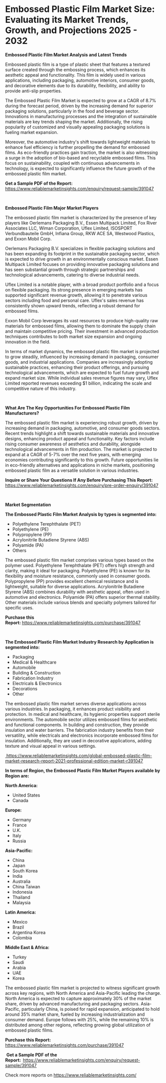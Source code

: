 <p><h1>Embossed Plastic Film Market Size: Evaluating its Market Trends, Growth, and Projections 2025 - 2032</h1></p><p><strong>Embossed Plastic Film Market Analysis and Latest Trends</strong></p>
<p><p>Embossed plastic film is a type of plastic sheet that features a textured surface created through the embossing process, which enhances its aesthetic appeal and functionality. This film is widely used in various applications, including packaging, automotive interiors, consumer goods, and decorative elements due to its durability, flexibility, and ability to provide anti-slip properties.</p><p>The Embossed Plastic Film Market is expected to grow at a CAGR of 8.7% during the forecast period, driven by the increasing demand for superior packaging solutions, particularly in the food and beverage sector. Innovations in manufacturing processes and the integration of sustainable materials are key trends shaping the market. Additionally, the rising popularity of customized and visually appealing packaging solutions is fueling market expansion. </p><p>Moreover, the automotive industry's shift towards lightweight materials to enhance fuel efficiency is further propelling the demand for embossed films. As eco-friendly practices gain traction, the market is also witnessing a surge in the adoption of bio-based and recyclable embossed films. This focus on sustainability, coupled with continuous advancements in technology, is expected to significantly influence the future growth of the embossed plastic film market.</p></p>
<p><strong>Get a Sample PDF of the Report:&nbsp;</strong> <a href="https://www.reliablemarketinsights.com/enquiry/request-sample/391047?utm_campaign=3293&utm_medium=2&utm_source=Github&utm_content=ia&utm_term=29032025&utm_id=embossed-plastic-film">https://www.reliablemarketinsights.com/enquiry/request-sample/391047</a></p>
<p>&nbsp;</p>
<p><strong>Embossed Plastic Film Major Market Players</strong></p>
<p><p>The embossed plastic film market is characterized by the presence of key players like Oerlemans Packaging B.V., Essen Multipack Limited, Fox River Associates LLC, Wiman Corporation, Uflex Limited, ISOSPORT Verbundbauteile GmbH, Infiana Group, RKW ACE SA, Westwood Plastics, and Exxon Mobil Corp. </p><p>Oerlemans Packaging B.V. specializes in flexible packaging solutions and has been expanding its footprint in the sustainable packaging sector, which is expected to drive growth in an environmentally conscious market. Essen Multipack Limited focuses on providing innovative packaging solutions and has seen substantial growth through strategic partnerships and technological advancements, catering to diverse industrial needs.</p><p>Uflex Limited is a notable player, with a broad product portfolio and a focus on flexible packaging. Its strong presence in emerging markets has supported significant revenue growth, allowing it to penetrate various sectors including food and personal care. Uflex's sales revenue has consistently shown upward trends, reflecting a robust demand for embossed films.</p><p>Exxon Mobil Corp leverages its vast resources to produce high-quality raw materials for embossed films, allowing them to dominate the supply chain and maintain competitive pricing. Their investment in advanced production techniques contributes to both market size expansion and ongoing innovation in the field.</p><p>In terms of market dynamics, the embossed plastic film market is projected to grow steadily, influenced by increasing demand in packaging, consumer goods, and industrial applications. Companies are increasingly adopting sustainable practices, enhancing their product offerings, and pursuing technological advancements, which are expected to fuel future growth and expand market size. While individual sales revenue figures may vary, Uflex Limited reported revenues exceeding $1 billion, indicating the scale and competitive nature of this industry.</p></p>
<p>&nbsp;</p>
<p><strong>What Are The Key Opportunities For Embossed Plastic Film Manufacturers?</strong></p>
<p><p>The embossed plastic film market is experiencing robust growth, driven by increasing demand in packaging, automotive, and consumer goods sectors. Recent trends highlight a shift towards sustainable materials and innovative designs, enhancing product appeal and functionality. Key factors include rising consumer awareness of aesthetics and durability, alongside technological advancements in film production. The market is projected to expand at a CAGR of 5-7% over the next five years, with emerging economies contributing significantly to this growth. Future opportunities lie in eco-friendly alternatives and applications in niche markets, positioning embossed plastic film as a versatile solution in various industries.</p></p>
<p><strong>Inquire or Share Your Questions If Any Before Purchasing This Report:</strong> <a href="https://www.reliablemarketinsights.com/enquiry/pre-order-enquiry/391047?utm_campaign=3293&utm_medium=2&utm_source=Github&utm_content=ia&utm_term=29032025&utm_id=embossed-plastic-film">https://www.reliablemarketinsights.com/enquiry/pre-order-enquiry/391047</a></p>
<p>&nbsp;</p>
<p><strong>Market Segmentation</strong></p>
<p><strong>The Embossed Plastic Film Market Analysis by types is segmented into:</strong></p>
<p><ul><li>Polyethylene Terephthalate (PET)</li><li>Polyethylene (PE)</li><li>Polypropylene (PP)</li><li>Acrylonitrile Butadiene Styrene (ABS)</li><li>Polyamide (PA)</li><li>Others</li></ul></p>
<p><p>The embossed plastic film market comprises various types based on the polymer used. Polyethylene Terephthalate (PET) offers high strength and clarity, making it ideal for packaging. Polyethylene (PE) is known for its flexibility and moisture resistance, commonly used in consumer goods. Polypropylene (PP) provides excellent chemical resistance and is lightweight, suitable for diverse applications. Acrylonitrile Butadiene Styrene (ABS) combines durability with aesthetic appeal, often used in automotive and electronics. Polyamide (PA) offers superior thermal stability. Other materials include various blends and specialty polymers tailored for specific uses.</p></p>
<p><strong>Purchase this Report:&nbsp;</strong><a href="https://www.reliablemarketinsights.com/purchase/391047?utm_campaign=3293&utm_medium=2&utm_source=Github&utm_content=ia&utm_term=29032025&utm_id=embossed-plastic-film">https://www.reliablemarketinsights.com/purchase/391047</a></p>
<p>&nbsp;</p>
<p><strong>The Embossed Plastic Film Market Industry Research by Application is segmented into:</strong></p>
<p><ul><li>Packaging</li><li>Medical & Healthcare</li><li>Automobile</li><li>Building & Construction</li><li>Fabrication Industry</li><li>Electricals & Electronics</li><li>Decorations</li><li>Other</li></ul></p>
<p><p>The embossed plastic film market serves diverse applications across various industries. In packaging, it enhances product visibility and protection. In medical and healthcare, its hygienic properties support sterile environments. The automobile sector utilizes embossed films for aesthetic and functional components. In building and construction, they provide insulation and water barriers. The fabrication industry benefits from their versatility, while electricals and electronics incorporate embossed films for insulation. Additionally, they are used in decorative applications, adding texture and visual appeal in various settings.</p></p>
<p><a href="https://www.reliablemarketinsights.com/global-embossed-plastic-film-market-research-report-2021-professional-edition-market-r391047?utm_campaign=3293&utm_medium=2&utm_source=Github&utm_content=ia&utm_term=29032025&utm_id=embossed-plastic-film">&nbsp;https://www.reliablemarketinsights.com/global-embossed-plastic-film-market-research-report-2021-professional-edition-market-r391047</a></p>
<p><strong>In terms of Region, the Embossed Plastic Film Market Players available by Region are:</strong></p>
<p>
    <p> <strong> North America: </strong>
        <ul>
            <li>United States</li>
            <li>Canada</li>
        </ul>
        </p> 
    <p> <strong> Europe: </strong>
        <ul>
            <li>Germany</li>
            <li>France</li>
            <li>U.K.</li>
            <li>Italy</li>
            <li>Russia</li>
        </ul>
        </p> 
    <p> <strong> Asia-Pacific: </strong>
        <ul>
            <li>China</li>
            <li>Japan</li>
            <li>South Korea</li>
            <li>India</li>
            <li>Australia</li>
            <li>China Taiwan</li>
            <li>Indonesia</li>
            <li>Thailand</li>
            <li>Malaysia</li>
        </ul>
        </p> 
    <p> <strong> Latin America: </strong>
        <ul>
            <li>Mexico</li>
            <li>Brazil</li>
            <li>Argentina Korea</li>
            <li>Colombia</li>
        </ul>
        </p> 
    <p> <strong> Middle East & Africa: </strong>
        <ul>
            <li>Turkey</li>
            <li>Saudi</li>
            <li>Arabia</li>
            <li>UAE</li>
            <li>Korea</li>
        </ul>
    </p>
    </p>
<p><p>The embossed plastic film market is projected to witness significant growth across key regions, with North America and Asia-Pacific leading the charge. North America is expected to capture approximately 30% of the market share, driven by advanced manufacturing and packaging sectors. Asia-Pacific, particularly China, is poised for rapid expansion, anticipated to hold around 35% market share, fueled by increasing industrialization and consumer demand. Europe follows with 25%, while the remaining 10% is distributed among other regions, reflecting growing global utilization of embossed plastic films.</p></p>
<p><strong>Purchase this Report: </strong><a href="https://www.reliablemarketinsights.com/purchase/391047?utm_campaign=3293&utm_medium=2&utm_source=Github&utm_content=ia&utm_term=29032025&utm_id=embossed-plastic-film">https://www.reliablemarketinsights.com/purchase/391047</a></p>
<p>&nbsp;<strong>Get a Sample PDF of the Report:&nbsp;&nbsp;</strong><a href="https://www.reliablemarketinsights.com/enquiry/request-sample/391047?utm_campaign=3293&utm_medium=2&utm_source=Github&utm_content=ia&utm_term=29032025&utm_id=embossed-plastic-film">https://www.reliablemarketinsights.com/enquiry/request-sample/391047</a></p>
<p><strong></strong></p>
<p>Check more reports on <a href="https://www.reliablemarketinsights.com/?utm_campaign=3293&utm_medium=2&utm_source=Github&utm_content=ia&utm_term=29032025&utm_id=embossed-plastic-film">https://www.reliablemarketinsights.com/</a></p>